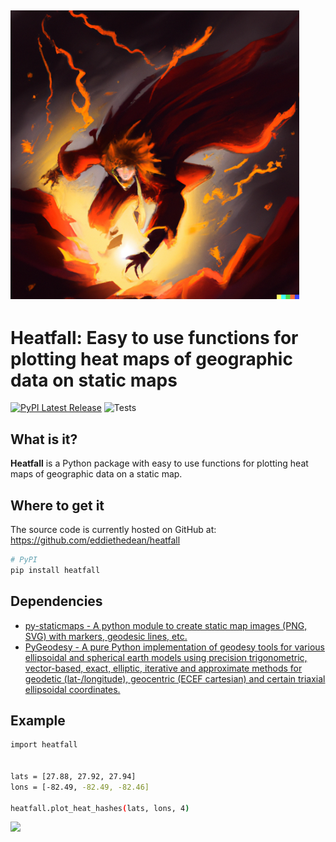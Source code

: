 ![Heatfall Logo](https://raw.githubusercontent.com/eddiethedean/heatfall/main/docs/heatfall_logo.png)
-----------------

# Heatfall: Easy to use functions for plotting heat maps of geographic data on static maps
[![PyPI Latest Release](https://img.shields.io/pypi/v/heatfall.svg)](https://pypi.org/project/heatfall/)
![Tests](https://github.com/eddiethedean/heatfall/actions/workflows/tests.yml/badge.svg)

## What is it?

**Heatfall** is a Python package with easy to use functions for plotting heat maps of geographic data on a static map.

## Where to get it
The source code is currently hosted on GitHub at:
https://github.com/eddiethedean/heatfall

```sh
# PyPI
pip install heatfall
```

## Dependencies
- [py-staticmaps - A python module to create static map images (PNG, SVG) with markers, geodesic lines, etc.](https://github.com/flopp/py-staticmaps)
- [PyGeodesy - A pure Python implementation of geodesy tools for various ellipsoidal and spherical earth models using precision trigonometric, vector-based, exact, elliptic, iterative and approximate methods for geodetic (lat-/longitude), geocentric (ECEF cartesian) and certain triaxial ellipsoidal coordinates.](https://github.com/mrJean1/PyGeodesy)

## Example
```sh
import heatfall


lats = [27.88, 27.92, 27.94]
lons = [-82.49, -82.49, -82.46]

heatfall.plot_heat_hashes(lats, lons, 4)
```
![](https://raw.githubusercontent.com/eddiethedean/heatfall/main/docs/example_map.png)